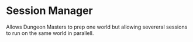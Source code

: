 # Session Manager
Allows Dungeon Masters to prep one world but allowing severeral sessions to run on the same world in parallell.
